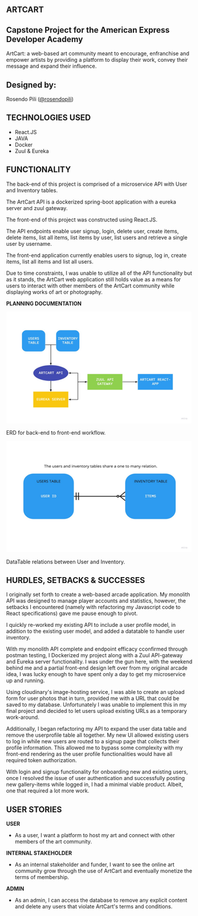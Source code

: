 ## ARTCART
## Capstone Project for the American Express Developer Academy
ArtCart: a web-based art community meant to encourage, enfranchise and empower artists by providing a platform to display their work, convey their message and expand their influence. 

## Designed by:  
Rosendo Pili (<a href="https://github.com/rosendopili">@rosendopili</a>)<br/>

## TECHNOLOGIES USED
* React.JS 
* JAVA 
* Docker
* Zuul & Eureka

## FUNCTIONALITY

The back-end of this project is comprised of a microservice API with User and Inventory tables.  

The ArtCart API is a dockerized spring-boot application with a eureka server and zuul gateway. 

The front-end of this project was constructed using React.JS. 

The API endpoints enable user signup, login, delete user, create items, delete items, list all items, list items by user, list users and retrieve a single user by username.  

The front-end application currently enables users to signup, log in, create items, list all items and list all users. 

Due to time constraints, I was unable to utilize all of the API functionality but as it stands, the ArtCart web application still holds value as a means for users to interact with other members of the ArtCart community while displaying works of art or photography. 

**PLANNING DOCUMENTATION**

<img src="https://github.com/rosendopili/CapStoneProject/blob/master/CapStoneProject/ERDiagrams/ER%20diagram.jpg" alt="ERD"
	width="500" height="300" />

ERD for back-end to front-end workflow. 

<img src="https://github.com/rosendopili/CapStoneProject/blob/master/CapStoneProject/ERDiagrams/ONEtoMANY.jpg" alt="ERD"
	width="500" height="300" />
	
DataTable relations between User and Inventory. 

## HURDLES, SETBACKS & SUCCESSES 

I originally set forth to create a web-based arcade application.  My monolith API was designed to manage player accounts and statistics, however, the setbacks I encountered (namely with refactoring my Javascript code to React specifications) gave me pause enough to pivot.  

I quickly re-worked my existing API to include a user profile model, in addition to the existing user model, and added a datatable to handle user inventory.  

With my monolith API complete and endpoint efficacy cconfirmed through postman testing, I Dockerized my project along with a Zuul API-gateway and Eureka server functionality.  I was under the gun here, with the weekend behind me and a partial front-end design left over from my original arcade idea, I was lucky enough to have spent only a day to get my microservice up and running.  

Using cloudinary's image-hosting service, I was able to create an upload form for user photos that in turn, provided me with a URL that could be saved to my database.  Unfortunately I was unable to implement this in my final project and decided to let users upload existing URLs as a temporary work-around. 

Additionally, I began refactoring my API to expand the user data table and remove the userprofile table all together.  My new UI allowed existing users to log in while new users are routed to a signup page that collects their profile information.  This allowed me to bypass some complexity with my front-end rendering as the user profile functionalities would have all required token authorization.  

With login and signup functionality for onboarding new and existing users, once I resolved the issue of user authentication and successfully posting new gallery-items while logged in, I had a minimal viable product.  Albeit, one that required a lot more work.  

## USER STORIES

**USER**
* As a user, I want a platform to host my art and connect with other members of the art community. 

**INTERNAL STAKEHOLDER**
* As an internal stakeholder and funder, I want to see the online art community grow through the use of ArtCart and eventually monetize the terms of membership. 

**ADMIN**
* As an admin, I can access the database to remove any explicit content and delete any users that violate ArtCart's terms and conditions. 
